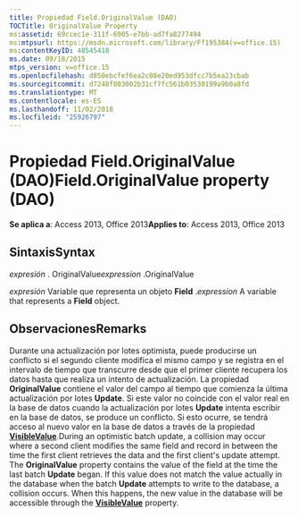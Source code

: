 ```yaml
---
title: Propiedad Field.OriginalValue (DAO)
TOCTitle: OriginalValue Property
ms:assetid: 69ccec1e-311f-6905-e7bb-ad7fa8277494
ms:mtpsurl: https://msdn.microsoft.com/library/Ff195384(v=office.15)
ms:contentKeyID: 48545418
ms.date: 09/18/2015
mtps_version: v=office.15
ms.openlocfilehash: d850ebcfef6ea2c08e20ed953dfcc7b5ea23cbab
ms.sourcegitcommit: d7248f803002b31cf7fc561b03530199a9b0a8fd
ms.translationtype: MT
ms.contentlocale: es-ES
ms.lasthandoff: 11/02/2018
ms.locfileid: "25926797"
---
```

# <a name="fieldoriginalvalue-property-dao"></a><span data-ttu-id="97c62-102">Propiedad Field.OriginalValue (DAO)</span><span class="sxs-lookup"><span data-stu-id="97c62-102">Field.OriginalValue property (DAO)</span></span>


<span data-ttu-id="97c62-103">**Se aplica a**: Access 2013, Office 2013</span><span class="sxs-lookup"><span data-stu-id="97c62-103">**Applies to**: Access 2013, Office 2013</span></span>

## <a name="syntax"></a><span data-ttu-id="97c62-104">Sintaxis</span><span class="sxs-lookup"><span data-stu-id="97c62-104">Syntax</span></span>

<span data-ttu-id="97c62-105">*expresión* . OriginalValue</span><span class="sxs-lookup"><span data-stu-id="97c62-105">*expression* .OriginalValue</span></span>

<span data-ttu-id="97c62-106">*expresión* Variable que representa un objeto **Field** .</span><span class="sxs-lookup"><span data-stu-id="97c62-106">*expression* A variable that represents a **Field** object.</span></span>

## <a name="remarks"></a><span data-ttu-id="97c62-107">Observaciones</span><span class="sxs-lookup"><span data-stu-id="97c62-107">Remarks</span></span>

<span data-ttu-id="97c62-p101">Durante una actualización por lotes optimista, puede producirse un conflicto si el segundo cliente modifica el mismo campo y se registra en el intervalo de tiempo que transcurre desde que el primer cliente recupera los datos hasta que realiza un intento de actualización. La propiedad **OriginalValue** contiene el valor del campo al tiempo que comienza la última actualización por lotes **Update**. Si este valor no coincide con el valor real en la base de datos cuando la actualización por lotes **Update** intenta escribir en la base de datos, se produce un conflicto. Si esto ocurre, se tendrá acceso al nuevo valor en la base de datos a través de la propiedad **[VisibleValue](field-visiblevalue-property-dao.md)**.</span><span class="sxs-lookup"><span data-stu-id="97c62-p101">During an optimistic batch update, a collision may occur where a second client modifies the same field and record in between the time the first client retrieves the data and the first client's update attempt. The **OriginalValue** property contains the value of the field at the time the last batch **Update** began. If this value does not match the value actually in the database when the batch **Update** attempts to write to the database, a collision occurs. When this happens, the new value in the database will be accessible through the **[VisibleValue](field-visiblevalue-property-dao.md)** property.</span></span>

